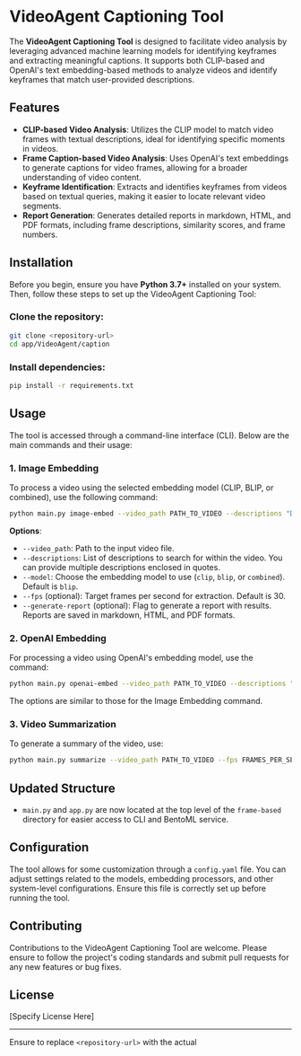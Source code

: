 # VideoAgent Captioning Tool

The **VideoAgent Captioning Tool** is designed to facilitate video analysis by leveraging advanced machine learning models for identifying keyframes and extracting meaningful captions. It supports both CLIP-based and OpenAI's text embedding-based methods to analyze videos and identify keyframes that match user-provided descriptions.

## Features
- **CLIP-based Video Analysis**: Utilizes the CLIP model to match video frames with textual descriptions, ideal for identifying specific moments in videos.
- **Frame Caption-based Video Analysis**: Uses OpenAI's text embeddings to generate captions for video frames, allowing for a broader understanding of video content.
- **Keyframe Identification**: Extracts and identifies keyframes from videos based on textual queries, making it easier to locate relevant video segments.
- **Report Generation**: Generates detailed reports in markdown, HTML, and PDF formats, including frame descriptions, similarity scores, and frame numbers.

## Installation
Before you begin, ensure you have **Python 3.7+** installed on your system. Then, follow these steps to set up the VideoAgent Captioning Tool:

### Clone the repository:
```bash
git clone <repository-url>
cd app/VideoAgent/caption
```

### Install dependencies:
```bash
pip install -r requirements.txt
```

## Usage
The tool is accessed through a command-line interface (CLI). Below are the main commands and their usage:

### 1. Image Embedding
To process a video using the selected embedding model (CLIP, BLIP, or combined), use the following command:

```bash
python main.py image-embed --video_path PATH_TO_VIDEO --descriptions "DESCRIPTION1" "DESCRIPTION2" --model [clip|blip|combined] --fps FRAMES_PER_SECOND --generate-report
```

**Options**:
- `--video_path`: Path to the input video file.
- `--descriptions`: List of descriptions to search for within the video. You can provide multiple descriptions enclosed in quotes.
- `--model`: Choose the embedding model to use (`clip`, `blip`, or `combined`). Default is `blip`.
- `--fps` (optional): Target frames per second for extraction. Default is 30.
- `--generate-report` (optional): Flag to generate a report with results. Reports are saved in markdown, HTML, and PDF formats.

### 2. OpenAI Embedding
For processing a video using OpenAI's embedding model, use the command:

```bash
python main.py openai-embed --video_path PATH_TO_VIDEO --descriptions "DESCRIPTION1" "DESCRIPTION2" --fps FRAMES_PER_SECOND --generate-report
```

The options are similar to those for the Image Embedding command.

### 3. Video Summarization
To generate a summary of the video, use:

```bash
python main.py summarize --video_path PATH_TO_VIDEO --fps FRAMES_PER_SECOND
```

## Updated Structure
- `main.py` and `app.py` are now located at the top level of the `frame-based` directory for easier access to CLI and BentoML service.

## Configuration
The tool allows for some customization through a `config.yaml` file. You can adjust settings related to the models, embedding processors, and other system-level configurations. Ensure this file is correctly set up before running the tool.

## Contributing
Contributions to the VideoAgent Captioning Tool are welcome. Please ensure to follow the project's coding standards and submit pull requests for any new features or bug fixes.

## License
[Specify License Here]

---

Ensure to replace `<repository-url>` with the actual
